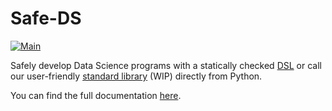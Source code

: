 # Safe-DS

[![Main](https://github.com/lars-reimann/Safe-DS/actions/workflows/main.yml/badge.svg)](https://github.com/lars-reimann/Safe-DS/actions/workflows/main.yml)

Safely develop Data Science programs with a statically checked [DSL][dsl] or call our user-friendly [standard library][stdlib] (WIP) directly from Python.

You can find the full documentation [here][docs].

[dsl]: docs/DSL/README.md
[stdlib]: docs/Stdlib/API/README.md
[docs]: docs/README.md
